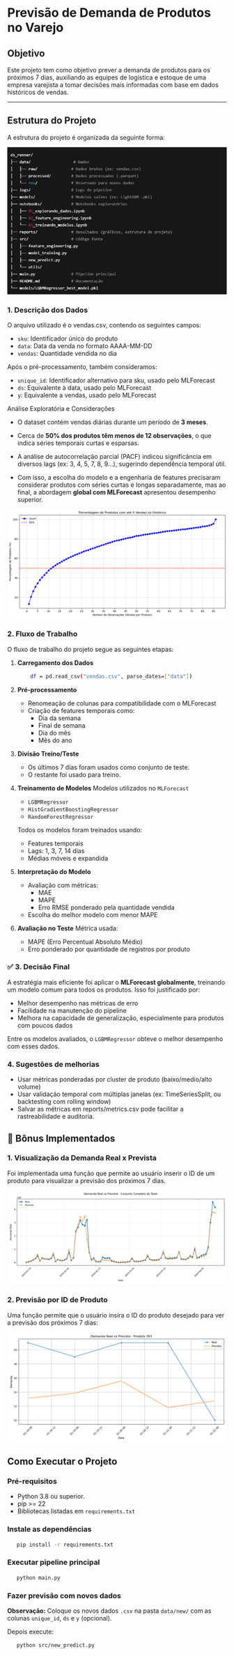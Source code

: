 # **Previsão de Demanda de Produtos no Varejo**

## **Objetivo**
Este projeto tem como objetivo prever a demanda de produtos para os próximos 7 dias, auxiliando as equipes de logística e estoque de uma empresa varejista a tomar decisões mais informadas com base em dados históricos de vendas.

---
## **Estrutura do Projeto**
A estrutura do projeto é organizada da seguinte forma:

![](reports\estrutura_projeto.PNG)

### **1. Descrição dos Dados**
O arquivo utilizado é o vendas.csv, contendo os seguintes campos:

-   `sku`: Identificador único do produto
-   `data`: Data da venda no formato AAAA-MM-DD
-   `vendas`: Quantidade vendida no dia

Após o pré-processamento, também consideramos:

-   `unique_id`: Identificador alternativo para sku, usado pelo MLForecast
-   `ds`: Equivalente à data, usado pelo MLForecast
-   `y`: Equivalente a vendas, usado pelo MLForecast

Análise Exploratória e Considerações
-   O dataset contém vendas diárias durante um período de **3 meses**.

-   Cerca de **50% dos produtos têm menos de 12 observações**, o que indica séries temporais curtas e esparsas.

-   A análise de autocorrelação parcial (PACF) indicou significância em diversos lags (ex: 3, 4, 5, 7, 8, 9...), sugerindo dependência temporal útil.

-   Com isso, a escolha do modelo e a engenharia de features precisaram considerar produtos com séries curtas e longas separadamente, mas ao final, a abordagem **global com MLForecast** apresentou desempenho superior.

![](reports\distribuicao.png)

### **2. Fluxo de Trabalho**
O fluxo de trabalho do projeto segue as seguintes etapas:

1.  **Carregamento dos Dados**

    ```bash
        df = pd.read_csv("vendas.csv", parse_dates=["data"])
    ```

2.  **Pré-processamento**
    -   Renomeação de colunas para compatibilidade com o MLForecast
    -   Criação de features temporais como:
        -   Dia da semana
        -   Final de semana
        -   Dia do mês
        -   Mês do ano

3.  **Divisão Treino/Teste**
    -   Os últimos 7 dias foram usados como conjunto de teste.
    -   O restante foi usado para treino.

4.  **Treinamento de Modelos**
    Modelos utilizados no `MLForecast`
    -   `LGBMRegressor`
    -   `HistGradientBoostingRegressor`
    -   `RandomForestRegressor`

    Todos os modelos foram treinados usando:
    -   Features temporais
    -   Lags: 1, 3, 7, 14 dias
    -   Médias móveis e expandida

5.  **Interpretação do Modelo**
    -   Avaliação com métricas:
        -   MAE
        -   MAPE
        -   Erro RMSE ponderado pela quantidade vendida
    -   Escolha do melhor modelo com menor MAPE

6.  **Avaliação no Teste**
    Métrica usada:
    -   MAPE (Erro Percentual Absoluto Médio)
    -   Erro ponderado por quantidade de registros por produto


### ✅ **3.  Decisão Final**
A estratégia mais eficiente foi aplicar o **MLForecast globalmente**, treinando um modelo comum para todos os produtos. Isso foi justificado por:

-   Melhor desempenho nas métricas de erro
-   Facilidade na manutenção do pipeline
-   Melhora na capacidade de generalização, especialmente para produtos com poucos dados

Entre os modelos avaliados, o `LGBMRegressor` obteve o melhor desempenho com esses dados.

### **4.    Sugestões de melhorias**
-   Usar métricas ponderadas por cluster de produto (baixo/medio/alto volume)
-   Usar validação temporal com múltiplas janelas (ex: TimeSeriesSplit, ou backtesting com rolling window)
-   Salvar as métricas em reports/metrics.csv pode facilitar a rastreabilidade e auditoria.

## 🎁 **Bônus Implementados**
### 1. Visualização da Demanda Real x Prevista
Foi implementada uma função que permite ao usuário inserir o ID de um produto para visualizar a previsão dos próximos 7 dias.

![](reports\real_vs_previsto_conjunto.png)

### 2. Previsão por ID de Produto
Uma função permite que o usuário insira o ID do produto desejado para ver a previsão dos próximos 7 dias:

![](reports\real_vs_previsto_393.png)

## **Como Executar o Projeto**

### Pré-requisitos
- Python 3.8 ou superior.
- pip >= 22
- Bibliotecas listadas em `requirements.txt`

### Instale as dependências
```bash
   pip install -r requirements.txt
```

### Executar pipeline principal
```bash
   python main.py
```
### Fazer previsão com novos dados
**Observação:** Coloque os novos dados `.csv` na pasta `data/new/` com as colunas `unique_id`, `ds` e `y` (opcional).

Depois execute:
```bash
   python src/new_predict.py
```